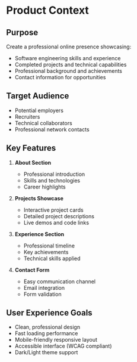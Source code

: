 # Product Context

## Purpose

Create a professional online presence showcasing:

- Software engineering skills and experience
- Completed projects and technical capabilities
- Professional background and achievements
- Contact information for opportunities

## Target Audience

- Potential employers
- Recruiters
- Technical collaborators
- Professional network contacts

## Key Features

1. **About Section**

   - Professional introduction
   - Skills and technologies
   - Career highlights

2. **Projects Showcase**

   - Interactive project cards
   - Detailed project descriptions
   - Live demos and code links

3. **Experience Section**

   - Professional timeline
   - Key achievements
   - Technical skills applied

4. **Contact Form**
   - Easy communication channel
   - Email integration
   - Form validation

## User Experience Goals

- Clean, professional design
- Fast loading performance
- Mobile-friendly responsive layout
- Accessible interface (WCAG compliant)
- Dark/Light theme support
